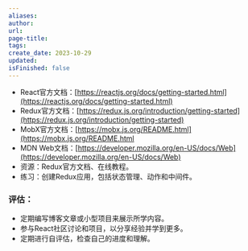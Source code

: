 ```yaml
---
aliases: 
author: 
url: 
page-title: 
tags: 
create_date: 2023-10-29
updated: 
isFinished: false
---
```

- React官方文档：[https://reactjs.org/docs/getting-started.html](https://reactjs.org/docs/getting-started.html)
- Redux官方文档：[https://redux.js.org/introduction/getting-started](https://redux.js.org/introduction/getting-started)
- MobX官方文档：[https://mobx.js.org/README.html](https://mobx.js.org/README.html
- MDN Web文档：[https://developer.mozilla.org/en-US/docs/Web](https://developer.mozilla.org/en-US/docs/Web)
- 资源：Redux官方文档、在线教程。
- 练习：创建Redux应用，包括状态管理、动作和中间件。


### 评估：

- 定期编写博客文章或小型项目来展示所学内容。
- 参与React社区讨论和项目，以分享经验并学到更多。
- 定期进行自评估，检查自己的进度和理解。